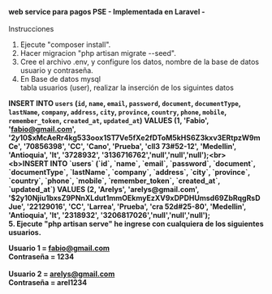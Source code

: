 <b>web service para pagos PSE - Implementada en Laravel - </b>
<br><br>
Instrucciones

1. Ejecute "composer install".
2. Hacer migracion "php artisan migrate --seed".
3. Cree el archivo .env, y configure los datos, nombre de la base de datos usuario y contraseña.
4. En Base de datos mysql <br> tabla usuarios (user), realizar la inserción de los siguintes datos <br>

<b> INSERT INTO `users` (`id`, `name`, `email`, `password`, `document`, `documentType`, `lastName`, `company`, `address`, `city`, `province`, `country`, `phone`, `mobile`, `remember_token`, `created_at`, `updated_at`) VALUES
(1, 'Fabio', 'fabio@gmail.com', '$2y$10$xMcAeRr4kg533oox1ST7Ve5fXe2fDToM5kHS6Z3kxv3ERtpzW9mCe', '70856398', 'CC', 'Cano', 'Prueba', 'cll3 73#52-12', 'Medellin', 'Antioquia', 'It', '3728932', '3136716762','null','null','null');<br>
<b>INSERT INTO `users` (`id`, `name`, `email`, `password`, `document`, `documentType`, `lastName`, `company`, `address`, `city`, `province`, `country`, `phone`, `mobile`, `remember_token`, `created_at`, `updated_at`) VALUES
(2, 'Arelys', 'arelys@gmail.com', '$2y$10$Njiu1bxsZ9PNnXLdut1mmOEkmyEzXV9xDPDHUmsd69ZbRqgRsDJue', '22129016', 'CC', 'Larrea', 'Prueba', 'cra 52d#25-80', 'Medellin', 'Antioquia', 'It', '2318932', '3206817026','null','null','null');
  <br>
5. Ejecute "php artisan serve" he ingrese con cualquiera de los siguientes usuarios.

<b>Usuario 1</b> = fabio@gmail.com <br>
<b>Contraseña </b> = 1234 <br>
<br>
<b>Usuario 2</b> = arelys@gmail.com <br>
<b>Contraseña</b> = arel1234
<br><br>

